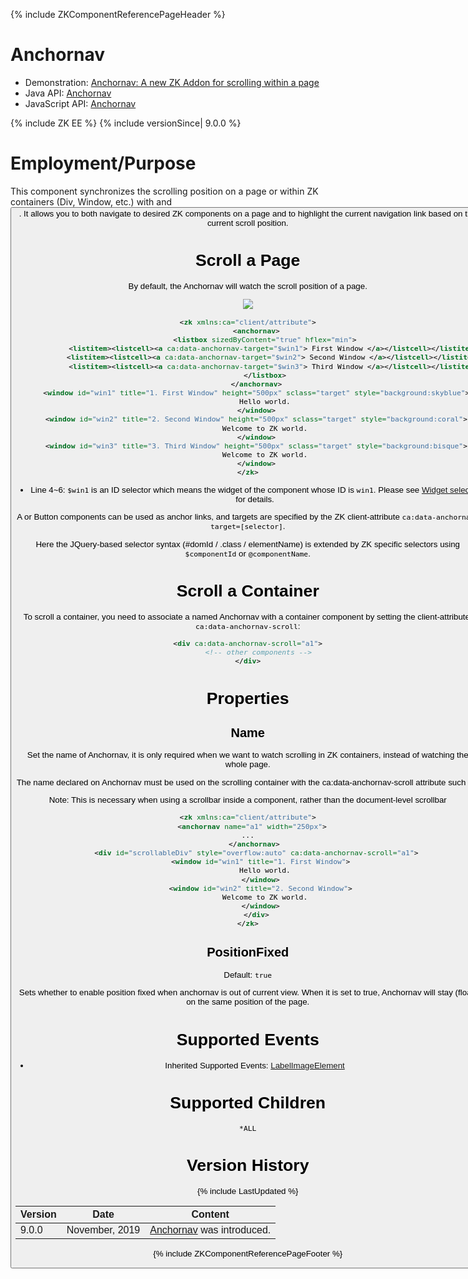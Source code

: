 {% include ZKComponentReferencePageHeader %}

# Anchornav

- Demonstration: [Anchornav: A new ZK Addon for scrolling within a
  page](https://blog.zkoss.org/2019/08/29/anchornav-a-new-zk-addon-for-scrolling-within-a-page/)
- Java API:
  [Anchornav](http://www.zkoss.org/javadoc/latest/zk/org/zkoss/zkmax/zul/Anchornav.html)
- JavaScript API:
  [Anchornav](http://www.zkoss.org/javadoc/latest/jsdoc/zkmax/nav/Anchornav.html)

{% include ZK EE %} {% include versionSince\| 9.0.0 %}

# Employment/Purpose

This component synchronizes the scrolling position on a page or within
ZK containers (Div, Window, etc.) with [
<a>](ZK%20Component%20Reference/Essential%20Components/A) and
[
<button>](ZK%20Component%20Reference/Essential%20Components/Button).
It allows you to both navigate to desired ZK components on a page and to
highlight the current navigation link based on the current scroll
position.

# Scroll a Page

By default, the Anchornav will watch the scroll position of a page.

![](anchornav.gif)

``` xml
<zk xmlns:ca="client/attribute">
    <anchornav>
        <listbox sizedByContent="true" hflex="min">
            <listitem><listcell><a ca:data-anchornav-target="$win1"> First Window </a></listcell></listitem>
            <listitem><listcell><a ca:data-anchornav-target="$win2"> Second Window </a></listcell></listitem>
            <listitem><listcell><a ca:data-anchornav-target="$win3"> Third Window </a></listcell></listitem>
        </listbox>
    </anchornav>
    <window id="win1" title="1. First Window" height="500px" sclass="target" style="background:skyblue">
        Hello world.
    </window>
    <window id="win2" title="2. Second Window" height="500px" sclass="target" style="background:coral">
        Welcome to ZK world.
    </window>
    <window id="win3" title="3. Third Window" height="500px" sclass="target" style="background:bisque">
        Welcome to ZK world.
    </window>
</zk>
```

- Line 4~6: `$win1` is an ID selector which means the widget of the
  component whose ID is `win1`. Please see [Widget
  selector](https://www.zkoss.org/javadoc/latest/jsdoc/zk/Widget.html#Z:Z:D-zk.Object-_global_.Map-)
  for details.

A or Button components can be used as anchor links, and targets are
specified by the ZK client-attribute
`ca:data-anchornav-target=[selector]`.

Here the JQuery-based selector syntax (#domId / .class / elementName) is
extended by ZK specific selectors using `$componentId` or
`@componentName`.

# Scroll a Container

To scroll a container, you need to associate a named Anchornav with a
container component by setting the client-attribute:
`ca:data-anchornav-scroll`:

``` xml
<div ca:data-anchornav-scroll="a1">
     <!-- other components -->
</div>
```

# Properties

## Name

Set the name of Anchornav, it is only required when we want to watch
scrolling in ZK containers, instead of watching the whole page.

The name declared on Anchornav must be used on the scrolling container
with the ca:data-anchornav-scroll attribute such as:

Note: This is necessary when using a scrollbar inside a component,
rather than the document-level scrollbar

``` xml
<zk xmlns:ca="client/attribute">
  <anchornav name="a1" width="250px">
...
   </anchornav>
    <div id="scrollableDiv" style="overflow:auto" ca:data-anchornav-scroll="a1">
      <window id="win1" title="1. First Window">
        Hello world.
      </window>
      <window id="win2" title="2. Second Window">
        Welcome to ZK world.
      </window>
    </div>
</zk>
```

## PositionFixed

Default: `true`

Sets whether to enable position fixed when anchornav is out of current
view. When it is set to true, Anchornav will stay (float) on the same
position of the page.

# Supported Events

- Inherited Supported Events: [
  LabelImageElement](ZK_Component_Reference/Base_Components/LabelImageElement#Supported_Events)

# Supported Children

`*ALL`

# Version History

{% include LastUpdated %}

| Version | Date           | Content                                                                                                |
|---------|----------------|--------------------------------------------------------------------------------------------------------|
| 9.0.0   | November, 2019 | [Anchornav](http://www.zkoss.org/javadoc/latest/zk/org/zkoss/zkmax/zul/Anchornav.html) was introduced. |

{% include ZKComponentReferencePageFooter %}
